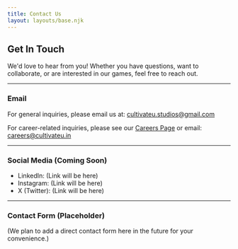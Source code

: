 ```yaml
---
title: Contact Us
layout: layouts/base.njk
---
```


## Get In Touch

We'd love to hear from you! Whether you have questions, want to collaborate, or are interested in our games, feel free to reach out.

---

### Email

For general inquiries, please email us at:
[cultivateu.studios@gmail.com](mailto:cultivateu.studios@gmail.com)

For career-related inquiries, please see our [Careers Page](/careers/) or email:
[careers@cultivateu.in](mailto:careers@cultivateu.in)

---

### Social Media (Coming Soon)

* LinkedIn: (Link will be here)
* Instagram: (Link will be here)
* X (Twitter): (Link will be here)

---

### Contact Form (Placeholder)

(We plan to add a direct contact form here in the future for your convenience.)